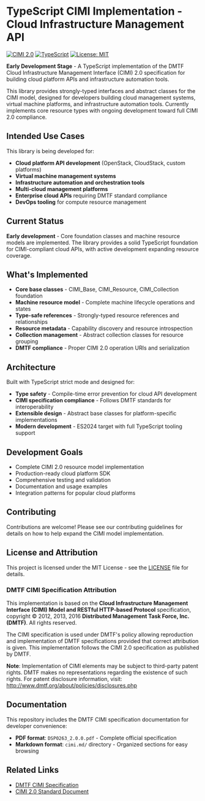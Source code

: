 # TypeScript CIMI Implementation - Cloud Infrastructure Management API

[![CIMI 2.0](https://img.shields.io/badge/CIMI-2.0%20Compliant-green.svg)](https://www.dmtf.org/standards/cimi)
[![TypeScript](https://img.shields.io/badge/TypeScript-ES2024-blue.svg)](https://www.typescriptlang.org/)
[![License: MIT](https://img.shields.io/badge/License-MIT-yellow.svg)](LICENSE)

**Early Development Stage** - A TypeScript implementation of the DMTF Cloud Infrastructure Management Interface (CIMI) 2.0 specification for building cloud platform APIs and infrastructure automation tools.

This library provides strongly-typed interfaces and abstract classes for the CIMI model, designed for developers building cloud management systems, virtual machine platforms, and infrastructure automation tools. Currently implements core resource types with ongoing development toward full CIMI 2.0 compliance.

## Intended Use Cases

This library is being developed for:
- **Cloud platform API development** (OpenStack, CloudStack, custom platforms)
- **Virtual machine management systems** 
- **Infrastructure automation and orchestration tools**
- **Multi-cloud management platforms**
- **Enterprise cloud APIs** requiring DMTF standard compliance
- **DevOps tooling** for compute resource management

## Current Status

**Early development** - Core foundation classes and machine resource models are implemented. The library provides a solid TypeScript foundation for CIMI-compliant cloud APIs, with active development expanding resource coverage.

## What's Implemented

- **Core base classes** - CIMI_Base, CIMI_Resource, CIMI_Collection foundation
- **Machine resource model** - Complete machine lifecycle operations and states  
- **Type-safe references** - Strongly-typed resource references and relationships
- **Resource metadata** - Capability discovery and resource introspection
- **Collection management** - Abstract collection classes for resource grouping
- **DMTF compliance** - Proper CIMI 2.0 operation URIs and serialization

## Architecture

Built with TypeScript strict mode and designed for:
- **Type safety** - Compile-time error prevention for cloud API development
- **CIMI specification compliance** - Follows DMTF standards for interoperability  
- **Extensible design** - Abstract base classes for platform-specific implementations
- **Modern development** - ES2024 target with full TypeScript tooling support

## Development Goals

- Complete CIMI 2.0 resource model implementation
- Production-ready cloud platform SDK
- Comprehensive testing and validation
- Documentation and usage examples
- Integration patterns for popular cloud platforms



## Contributing

Contributions are welcome! Please see our contributing guidelines for details on how to help expand the CIMI model implementation.

## License and Attribution

This project is licensed under the MIT License - see the [LICENSE](LICENSE) file for details.

### DMTF CIMI Specification Attribution

This implementation is based on the **Cloud Infrastructure Management Interface (CIMI) Model and RESTful HTTP-based Protocol** specification, copyright © 2012, 2013, 2016 **Distributed Management Task Force, Inc. (DMTF)**. All rights reserved.

The CIMI specification is used under DMTF's policy allowing reproduction and implementation of DMTF specifications provided that correct attribution is given. This implementation follows the CIMI 2.0 specification as published by DMTF.

**Note**: Implementation of CIMI elements may be subject to third-party patent rights. DMTF makes no representations regarding the existence of such rights. For patent disclosure information, visit: http://www.dmtf.org/about/policies/disclosures.php

## Documentation

This repository includes the DMTF CIMI specification documentation for developer convenience:
- **PDF format**: `DSP0263_2.0.0.pdf` - Complete official specification
- **Markdown format**: `cimi.md/` directory - Organized sections for easy browsing

## Related Links

- [DMTF CIMI Specification](https://www.dmtf.org/standards/cimi)
- [CIMI 2.0 Standard Document](https://www.dmtf.org/sites/default/files/standards/documents/DSP0263_2.0.0.pdf)
